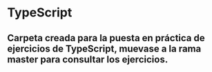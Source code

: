 # TypeScript

## Carpeta creada para la puesta en práctica de ejercicios de TypeScript, muevase a la rama master para consultar los ejercicios.
